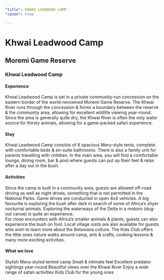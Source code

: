 ```yaml
---
"title": KHWAI LEADWOOD CAMP
"canon": true

---
```


# Khwai Leadwood Camp
## Moremi Game Reserve
### Khwai Leadwood Camp

#### Experience
Khwai Leadwood Camp is set in a private community-run concession on the eastern border of the world-renowned Moremi Game Reserve.
The Khwai River runs through the concession &amp; forms a boundary between the reserve &amp; the community area, allowing for excellent wildlife viewing year-round.  Since the area is generally quite dry, the Khwai River is often the only water source for thirsty animals, allowing for a game-packed safari experience.

#### Stay
Khwai Leadwood Camp consists of 6 spacious Meru-style tents, complete with comfortable beds &amp; en-suite bathrooms.  There is also a family unit for parents travelling with children.
In the main area, you will find a comfortable lounge, dining room, bar &amp; pool where guests can put up their feet &amp; relax after a day out in the bush.

#### Activities
Since the camp is built in a community area, guests are allowed off-road driving as well as night drives, something that is not permitted in the National Parks.  Game drives are conducted in open 4x4 vehicles.  A big favourite is exploring the bush after dark in search of some of Africa’s shyer nocturnal animals.
Exploring the waterways of the Delta in a mokoro (dug-out canoe) is quite an experience.  
For close encounters with Africa’s smaller animals &amp; plants, guests can also experience the bush on foot.  Local village visits are also available for guests who wish to learn more about the Botswana culture.
The Kids Club offers the little ones nature walks around camp, arts &amp; crafts, cooking lessons &amp; many more exciting activities.


#### What we love
Stylish Meru-styled tented camp
Small &amp; intimate feel
Excellent predator sightings year-round
Beautiful views over the Khwai River
Enjoy a wide range of safari activities
Kids Club for the young ones